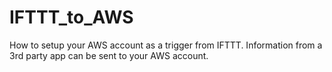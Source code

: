 # IFTTT_to_AWS
How to setup your AWS account as a trigger from IFTTT. Information from a 3rd party app can be sent to your AWS account. 

